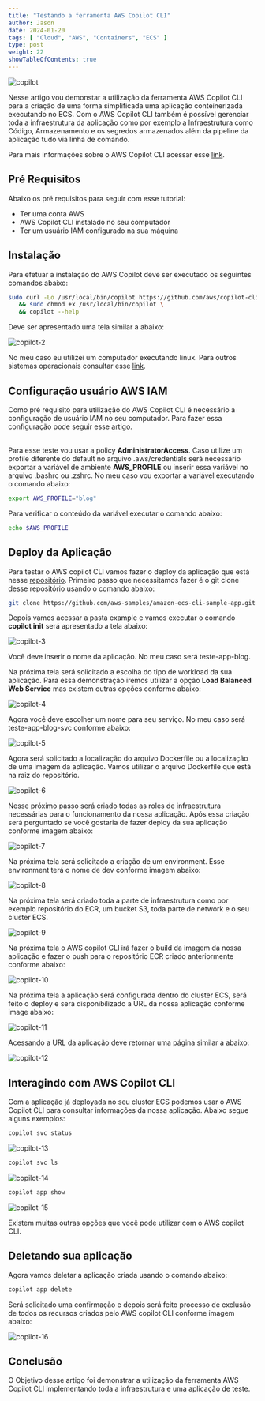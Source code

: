 ```yaml
---
title: "Testando a ferramenta AWS Copilot CLI"
author: Jason
date: 2024-01-20
tags: [ "Cloud", "AWS", "Containers", "ECS" ]
type: post
weight: 22
showTableOfContents: true
---
```


![copilot](https://jjasonhenrique.github.io/blog/images/copilot.jpg)

Nesse artigo vou demonstar a utilização da ferramenta AWS Copilot CLI
para a criação de uma forma simplificada uma aplicação conteinerizada
executando no ECS. Com o AWS Copilot CLI também é possível gerenciar
toda a infraestrutura da aplicação como por exemplo a Infraestrutura
como Código, Armazenamento e os segredos armazenados além da pipeline da
aplicação tudo via linha de comando.

Para mais informações sobre o AWS Copilot CLI acessar esse
[link](https://aws.github.io/copilot-cli/docs/overview/).

## Pré Requisitos 

Abaixo os pré requisitos para seguir com esse tutorial:

-   Ter uma conta AWS
-   AWS Copilot CLI instalado no seu computador
-   Ter um usuário IAM configurado na sua máquina

## Instalação 

Para efetuar a instalação do AWS Copilot deve ser executado os seguintes
comandos abaixo:

``` bash
sudo curl -Lo /usr/local/bin/copilot https://github.com/aws/copilot-cli/releases/latest/download/copilot-linux \
   && sudo chmod +x /usr/local/bin/copilot \
   && copilot --help
```

Deve ser apresentado uma tela similar a abaixo:

![copilot-2](https://jjasonhenrique.github.io/blog/images/copilot-2.jpg)

No meu caso eu utilizei um computador executando linux. Para outros
sistemas operacionais consultar esse
[link](https://aws.github.io/copilot-cli/docs/getting-started/install/).

## Configuração usuário AWS IAM 

Como pré requisito para utilização do AWS Copilot CLI é necessário a
configuração de usuário IAM no seu computador. Para fazer essa
configuração pode seguir esse
[artigo](https://jjasonhenrique.github.io/blog/posts/2024/2024-01-07-criando-e-configurando-um-usuario-iam/).

\
Para esse teste vou usar a policy **AdministratorAccess**. Caso utilize
um profile diferente do default no arquivo .aws/credentials será
necessário exportar a variável de ambiente **AWS_PROFILE** ou inserir
essa variável no arquivo .bashrc ou .zshrc. No meu caso vou exportar a
variável executando o comando abaixo:

``` bash
export AWS_PROFILE="blog"
```

Para verificar o conteúdo da variável executar o comando abaixo:

``` bash
echo $AWS_PROFILE
```

## Deploy da Aplicação 

Para testar o AWS copilot CLI vamos fazer o deploy da aplicação que está
nesse
[repositório](https://github.com/aws-samples/amazon-ecs-cli-sample-app.git).
Primeiro passo que necessitamos fazer é o git clone desse repositório
usando o comando abaixo:

``` bash
git clone https://github.com/aws-samples/amazon-ecs-cli-sample-app.git example 
```

Depois vamos acessar a pasta example e vamos executar o comando
**copilot init** será apresentado a tela abaixo:

![copilot-3](https://jjasonhenrique.github.io/blog/images/copilot-3.jpg)

Você deve inserir o nome da aplicação. No meu caso será teste-app-blog.

Na próxima tela será solicitado a escolha do tipo de workload da sua
aplicação. Para essa demonstração iremos utilizar a opção **Load
Balanced Web Service** mas existem outras opções conforme abaixo:

![copilot-4](https://jjasonhenrique.github.io/blog/images/copilot-4.jpg)

Agora você deve escolher um nome para seu serviço. No meu caso será
teste-app-blog-svc conforme abaixo:

![copilot-5](https://jjasonhenrique.github.io/blog/images/copilot-5.jpg)

Agora será solicitado a localização do arquivo Dockerfile ou a
localização de uma imagem da aplicação. Vamos utilizar o arquivo
Dockerfile que está na raiz do repositório.

![copilot-6](https://jjasonhenrique.github.io/blog/images/copilot-6.jpg)

Nesse próximo passo será criado todas as roles de infraestrutura
necessárias para o funcionamento da nossa aplicação. Após essa criação
será perguntado se você gostaria de fazer deploy da sua aplicação
conforme imagem abaixo:

![copilot-7](https://jjasonhenrique.github.io/blog/images/copilot-7.jpg)

Na próxima tela será solicitado a criação de um environment. Esse
environment terá o nome de dev conforme imagem abaixo:

![copilot-8](https://jjasonhenrique.github.io/blog/images/copilot-8.jpg)

Na próxima tela será criado toda a parte de infraestrutura como por
exemplo repositório do ECR, um bucket S3, toda parte de network e o seu
cluster ECS.

![copilot-9](https://jjasonhenrique.github.io/blog/images/copilot-9.jpg)

Na próxima tela o AWS copilot CLI irá fazer o build da imagem da nossa
aplicação e fazer o push para o repositório ECR criado anteriormente
conforme abaixo:

![copilot-10](https://jjasonhenrique.github.io/blog/images/copilot-10.jpg)

Na próxima tela a aplicação será configurada dentro do cluster ECS, será
feito o deploy e será disponibilizado a URL da nossa aplicação conforme
image abaixo:

![copilot-11](https://jjasonhenrique.github.io/blog/images/copilot-11.jpg)

Acessando a URL da aplicação deve retornar uma página similar a abaixo:

![copilot-12](https://jjasonhenrique.github.io/blog/images/copilot-12.jpg)

## Interagindo com AWS Copilot CLI 

Com a aplicação já deployada no seu cluster ECS podemos usar o AWS
Copilot CLI para consultar informações da nossa aplicação. Abaixo segue
alguns exemplos:

``` bash
copilot svc status
```

![copilot-13](https://jjasonhenrique.github.io/blog/images/copilot-13.jpg)

``` bash
copilot svc ls
```

![copilot-14](https://jjasonhenrique.github.io/blog/images/copilot-14.jpg)

``` bash
copilot app show
```

![copilot-15](https://jjasonhenrique.github.io/blog/images/copilot-15.jpg)

Existem muitas outras opções que você pode utilizar com o AWS copilot
CLI.

## Deletando sua aplicação 

Agora vamos deletar a aplicação criada usando o comando abaixo:

``` bash
copilot app delete
```

Será solicitado uma confirmação e depois será feito processo de exclusão
de todos os recursos criados pelo AWS copilot CLI conforme imagem
abaixo:

![copilot-16](https://jjasonhenrique.github.io/blog/images/copilot-16.jpg)

## Conclusão 

O Objetivo desse artigo foi demonstrar a utilização da ferramenta AWS
Copilot CLI implementando toda a infraestrutura e uma aplicação de
teste.